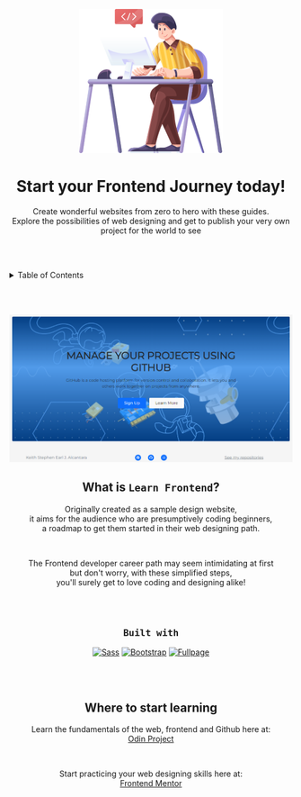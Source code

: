 <!-- HEADER -->

<br><br>
<div align="center">
  <a href="https://github.com/StephenAlcantara/learn-frontend">
    <img src="README-assets/logo.png">
   </a>
   
   <h1>Start your Frontend Journey today!</h1>
   <p>Create wonderful websites from zero to hero with these guides. <br>
   Explore the possibilities of web designing and get to publish your very own project for the world to see</p>
</div>
   
   <br><br>

<!-- TABLE OF CONTENTS -->

<details>
   <summary>Table of Contents</summary>
      <ol>
        <li>
          <a href="about">About Learn Frontend</a>
          <ul>
            <li>
              <a href="built">Built with</a>
            </li>
          </ul>
        </li>
        <li>
          <a href="start">Where to start learning</a>
        </li>
        <li>
          <a href="frameworks">Using frameworks</a>
        </li>
        <li>
          <a href="github">Create your own Github repo</a>
        </li>
      </ol>
</details>

<br><br>

<!-- ABOUT LEARN FRONTEND -->

<div align="center">
  <img src="README-assets/screenshot.png">
  
  <h2 id="about">What is <code>Learn Frontend</code>?</h2>
  <p>Originally created as a sample design website, <br>
  it aims for the audience who are presumptively coding beginners, <br>
  a roadmap to get them started in their web designing path.</p>
  <br>
  <p>The Frontend developer career path may seem intimidating at first <br>
  but don't worry, with these simplified steps, <br>
  you'll surely get to love coding and designing alike!</p>
  
  <br><br>
  
  <h3>
    <kbd>Built with</kbd>
  </h3>
  
  [![Sass][Sass]][Sass-url]
  [![Bootstrap][Bootstrap.com]][Bootstrap-url]
  [![Fullpage][Fullpage]][Fullpage-url]
  
  <br><br>
  
  <h2>Where to start learning</h2>
  <p>Learn the fundamentals of the web, frontend and Github here at:<br>
    <a href="https://www.theodinproject.com/">Odin Project</a>
  </p>
  <br>
  <p>Start practicing your web designing skills here at:<br>
    <a href="https://www.frontendmentor.io/">Frontend Mentor</a>
  </p>
</div>



[Sass]: https://img.shields.io/badge/Sass-FF69B4?style=for-the-badge&logo=sass&logoColor=white
[Sass-url]: https://sass-lang.com/

[Bootstrap.com]: https://img.shields.io/badge/Bootstrap-563D7C?style=for-the-badge&logo=bootstrap&logoColor=white
[Bootstrap-url]: https://getbootstrap.com

[Fullpage]: https://img.shields.io/badge/Fullpage.js-ffff00?style=for-the-badge&logo=javascript&logoColor=white
[Fullpage-url]: https://alvarotrigo.com/fullPage/
